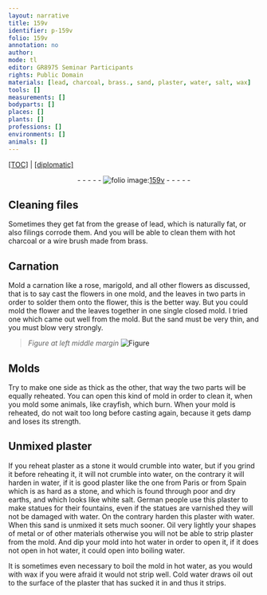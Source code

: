 ```yaml
---
layout: narrative
title: 159v
identifier: p-159v
folio: 159v
annotation: no
author:
mode: tl
editor: GR8975 Seminar Participants
rights: Public Domain
materials: [lead, charcoal, brass., sand, plaster, water, salt, wax]
tools: []
measurements: []
bodyparts: []
places: []
plants: []
professions: []
environments: []
animals: []
---
```


<p><a href="{{ site.baseurl }}/translation/">[TOC]</a> | <a href="{{ site.baseurl }}/texts/p-159v_tc/">[diplomatic]</a></p><div class="folio" align="center">- - - - - <a href="http://gallica.bnf.fr/ark:/12148/btv1b10500001g/f324.item.r=" target="_blank"><img src="https://cu-mkp.github.io/2017-workshop-edition/assets/photo-icon.png" alt="folio image: " style="display:inline-block; margin-bottom:-3px;"/>159v</a> - - - - - </div>  
  

## <span class="m"> </span>Cleaning files

 
Sometimes they get fat from the grease of <span class="m">lead</span>, which is naturally fat, or also filings corrode them. And you will be able to clean them with hot <span class="m">charcoal</span> or a wire brush made from <span class="m">brass.</span>
 
 
  

## Carnation

 
Mold a carnation like a rose, marigold, and all other flowers as discussed, that is to say cast the flowers in one mold, and the leaves in two parts in order to solder them onto the flower, this is the better way. But you could mold the flower and the leaves together in one single closed mold. I tried one which came out well from the mold. But the <span class="m">sand</span> must be very thin, and you must blow very strongly.
 
> *Figure*
> *at left middle margin*
> <a href="https://drive.google.com/open?id=0B9-oNrvWdlO5LXNkdWdBLXZ1RVk" target="_blank"><img src="https://cu-mkp.github.io/GR8975-edition/assets/photo-icon.png" alt="Figure" style="display:inline-block; margin-bottom:-3px;"/></a>
 
 
  

## Molds

 
Try to make one side as thick as the other, that way the two parts will be equally reheated. You can open this kind of mold in order to clean it, when you mold some animals, like crayfish, which burn. When your mold is reheated, do not wait too long before casting again, because it gets damp and loses its strength.
 
 
  

## Unmixed <span class="m">plaster</span>

 
If you reheat <span class="m">plaster</span> as a stone it would crumble into <span class="m">water</span>, but if you grind it before reheating it, it will not crumble into <span class="m">water</span>, on the contrary it will harden in water, if it is good plaster like the one from Paris or from Spain which is as hard as a stone, and which is found through poor and dry earths, and which looks like white <span class="m">salt</span>. German people use this <span class="m">plaster</span> to make statues for their fountains, even if the statues are varnished they will not be damaged with <span class="m">water</span>. On the contrary harden this plaster with <span class="m">water</span>. When this <span class="m">sand</span> is unmixed it sets much sooner. Oil very lightly your shapes of metal or of other materials otherwise you will not be able to strip <span class="m">plaster</span> from the mold. And dip your mold into hot <span class="m">water</span> in order to open it, if it does not open in hot <span class="m">water</span>, it could open into boiling <span class="m">water</span>.
 
 
  
It is sometimes even necessary to boil the mold in hot <span class="m">water</span>, as you would with <span class="m">wax</span> if you were afraid it would not strip well. Cold water draws oil out to the surface of the plaster that has sucked it in and thus it strips.
 

